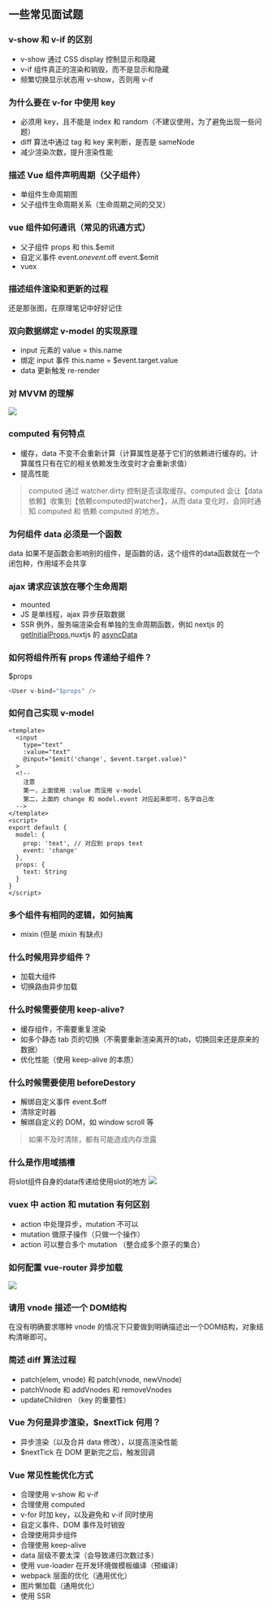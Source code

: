 ## 一些常见面试题
### v-show 和 v-if 的区别
- v-show 通过 CSS display 控制显示和隐藏
- v-if 组件真正的渲染和销毁，而不是显示和隐藏
- 频繁切换显示状态用 v-show，否则用 v-if
### 为什么要在 v-for 中使用 key
- 必须用 key，且不能是 index 和 random（不建议使用，为了避免出现一些问题）
- diff 算法中通过 tag 和 key 来判断，是否是 sameNode
- 减少渲染次数，提升渲染性能
### 描述 Vue 组件声明周期（父子组件）
- 单组件生命周期图
- 父子组件生命周期关系（生命周期之间的交叉）
### vue 组件如何通讯（常见的讯通方式）
- 父子组件 props 和 this.$emit
- 自定义事件 event.$on  event.$off  event.$emit
- vuex
### 描述组件渲染和更新的过程
还是那张图，在原理笔记中好好记住

### 双向数据绑定 v-model 的实现原理
- input 元素的 value  = this.name
- 绑定 input 事件 this.name = $event.target.value
- data 更新触发 re-render
### 对 MVVM 的理解
![](images/2020-05-02-14-24-07.png)
### computed 有何特点
- 缓存，data 不变不会重新计算（计算属性是基于它们的依赖进行缓存的。计算属性只有在它的相关依赖发生改变时才会重新求值）
- 提高性能
> computed 通过 watcher.dirty 控制是否读取缓存。computed 会让【data依赖】收集到【依赖computed的watcher】，从而 data 变化时，会同时通知 computed 和 依赖 computed 的地方。
### 为何组件 data 必须是一个函数
data 如果不是函数会影响别的组件，是函数的话，这个组件的data函数就在一个闭包种，作用域不会共享
### ajax 请求应该放在哪个生命周期
- mounted
- JS 是单线程，ajax 异步获取数据
- SSR 例外，服务端渲染会有单独的生命周期函数，例如 nextjs 的 [getInitialProps](https://nextjs.org/docs/api-reference/data-fetching/getInitialProps),nuxtjs 的 [asyncData](https://zh.nuxtjs.org/guide/async-data#asyncdata-%E6%96%B9%E6%B3%95)

### 如何将组件所有 props 传递给子组件？
$props
```javascript
<User v-bind="$props" />
```
### 如何自己实现 v-model
```vue
<template>
  <input
    type="text"
    :value="text"
    @input="$emit('change', $event.target.value)"
  >
  <!-- 
    注意
    第一，上面使用 :value 而没用 v-model
    第二，上面的 change 和 model.event 对应起来即可，名字自己改
  -->
</template>
<script>
export default {
  model: {
    prop: 'text', // 对应到 props text
    event: 'change'
  },
  props: {
    text: String
  }
}
</script>
```
### 多个组件有相同的逻辑，如何抽离
- mixin (但是 mixin 有缺点)
### 什么时候用异步组件？
- 加载大组件
- 切换路由异步加载
### 什么时候需要使用 keep-alive?
- 缓存组件，不需要重复渲染
- 如多个静态 tab 页的切换（不需要重新渲染离开的tab，切换回来还是原来的数据）
- 优化性能（使用 keep-alive 的本质）

### 什么时候需要使用 beforeDestory
- 解绑自定义事件 event.$off
- 清除定时器
- 解绑自定义的 DOM，如 window scroll 等
> 如果不及时清除，都有可能造成内存泄露
### 什么是作用域插槽
将slot组件自身的data传递给使用slot的地方
![](images/2020-05-02-15-03-38.png)
### vuex 中 action 和 mutation 有何区别
- action 中处理异步，mutation 不可以
- mutation 做原子操作（只做一个操作）
- action 可以整合多个 mutation （整合成多个原子的集合）
### 如何配置 vue-router 异步加载
![](images/2020-05-02-15-42-49.png)
### 请用 vnode 描述一个 DOM结构
在没有明确要求哪种 vnode 的情况下只要做到明确描述出一个DOM结构，对象结构清晰即可。

### 简述 diff 算法过程
- patch(elem, vnode) 和 patch(vnode, newVnode)
- patchVnode 和 addVnodes 和 removeVnodes
- updateChildren （key 的重要性）
### Vue 为何是异步渲染，$nextTick 何用？
- 异步渲染（以及合并 data 修改），以提高渲染性能
- $nextTick 在 DOM 更新完之后，触发回调
### Vue 常见性能优化方式
- 合理使用 v-show 和 v-if
- 合理使用 computed
- v-for 时加 key，以及避免和 v-if 同时使用
- 自定义事件、DOM 事件及时销毁
- 合理使用异步组件
- 合理使用 keep-alive
- data 层级不要太深（会导致递归次数过多）
- 使用 vue-loader 在开发环境做模板编译（预编译）
- webpack 层面的优化（通用优化）
- 图片懒加载（通用优化）
- 使用 SSR